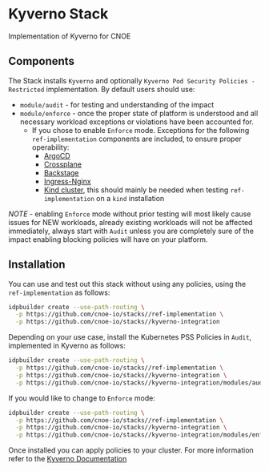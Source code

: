 # Kyverno Stack

Implementation of Kyverno for CNOE

## Components

The Stack installs `Kyverno` and optionally `Kyverno Pod Security Policies - Restricted` implementation. By default users should use:
  - `module/audit` - for testing and understanding of the impact
  - `module/enforce` - once the proper state of platform is understood and all necessary workload exceptions or violations have been accounted for.
    - If you chose to enable `Enforce` mode. Exceptions for the following `ref-implementation` components are included, to ensure proper operability:
      - [ArgoCD](modules/enforce/exceptions/argocd.yaml)
      - [Crossplane](modules/enforce/exceptions/crossplane.yaml)
      - [Backstage](modules/enforce/exceptions/backstage.yaml)
      - [Ingress-Nginx](modules/enforce/exceptions/ingress-nginx.yaml)
      - [Kind cluster](modules/enforce/exceptions/kind.yaml), this should mainly be needed when testing `ref-implementation` on a `kind` installation

*NOTE* - enabling `Enforce` mode without prior testing will most likely cause issues for NEW workloads, already existing workloads will not be affected immediately, always start with `Audit` unless you are completely sure of the impact enabling blocking policies will have on your platform.

## Installation

You can use and test out this stack without using any policies, using the `ref-implementation` as follows:

```bash
idpbuilder create --use-path-routing \
  -p https://github.com/cnoe-io/stacks//ref-implementation \
  -p https://github.com/cnoe-io/stacks//kyverno-integration
```

Depending on your use case, install the Kubernetes PSS Policies in `Audit`, implemented in Kyverno as follows:

```bash
idpbuilder create --use-path-routing \
  -p https://github.com/cnoe-io/stacks//ref-implementation \
  -p https://github.com/cnoe-io/stacks//kyverno-integration \
  -p https://github.com/cnoe-io/stacks//kyverno-integration/modules/audit
```

If you would like to change to `Enforce` mode:

```bash
idpbuilder create --use-path-routing \
  -p https://github.com/cnoe-io/stacks//ref-implementation \
  -p https://github.com/cnoe-io/stacks//kyverno-integration \
  -p https://github.com/cnoe-io/stacks//kyverno-integration/modules/enforce
```

Once installed you can apply policies to your cluster. For more information refer to the [Kyverno Documentation](https://kyverno.io/docs/)

